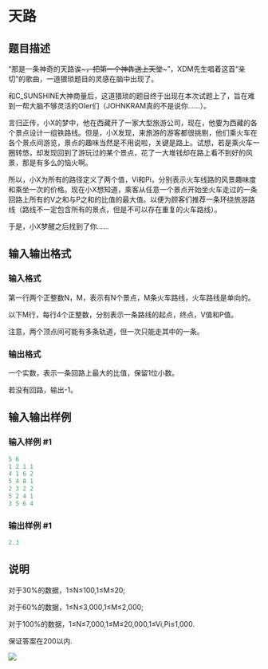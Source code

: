 # 天路

## 题目描述

“那是一条神奇的天路诶~~~，把第一个神犇送上天堂~~~”，XDM先生唱着这首“亲切”的歌曲，一道猥琐题目的灵感在脑中出现了。

和C\_SUNSHINE大神商量后，这道猥琐的题目终于出现在本次试题上了，旨在难到一帮大脑不够灵活的OIer们（JOHNKRAM真的不是说你……）。

言归正传，小X的梦中，他在西藏开了一家大型旅游公司，现在，他要为西藏的各个景点设计一组铁路线。但是，小X发现，来旅游的游客都很挑剔，他们乘火车在各个景点间游览，景点的趣味当然是不用说啦，关键是路上。试想，若是乘火车一圈转悠，却发现回到了游玩过的某个景点，花了一大堆钱却在路上看不到好的风景，那是有多么的恼火啊。

所以，小X为所有的路径定义了两个值，Vi和Pi，分别表示火车线路的风景趣味度和乘坐一次的价格。现在小X想知道，乘客从任意一个景点开始坐火车走过的一条回路上所有的V之和与P之和的比值的最大值。以便为顾客们推荐一条环绕旅游路线（路线不一定包含所有的景点，但是不可以存在重复的火车路线）。

于是，小X梦醒之后找到了你……

## 输入输出格式

### 输入格式

第一行两个正整数N，M，表示有N个景点，M条火车路线，火车路线是单向的。

以下M行，每行4个正整数，分别表示一条路线的起点，终点，V值和P值。

注意，两个顶点间可能有多条轨道，但一次只能走其中的一条。

### 输出格式

一个实数，表示一条回路上最大的比值，保留1位小数。

若没有回路，输出-1。

## 输入输出样例

### 输入样例 #1

```cpp
5 6
1 2 1 1
4 1 6 2
5 4 8 1
2 3 2 2
5 2 4 1
3 5 6 4
```


### 输出样例 #1

```cpp
2.3
```


## 说明

对于30%的数据，1≤N≤100,1≤M≤20;

对于60%的数据，1≤N≤3,000,1≤M≤2,000;

对于100%的数据，1≤N≤7,000,1≤M≤20,000,1≤Vi,Pi≤1,000.

保证答案在200以内.

![](https://cdn.luogu.com.cn/upload/pic/595.png)

